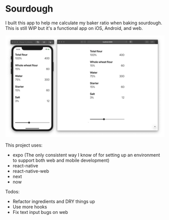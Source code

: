# Sourdough

I built this app to help me calculate my baker ratio when baking sourdough. This is still WIP but it's a functional app on iOS, Android, and web. 

<img src="https://github.com/kevinnguy/sourdough/blob/master/screenshots/1.png?raw=true">

This project uses:
- expo (The only consistent way I know of for setting up an environment to support both web and mobile development)
- react-native
- react-native-web
- next
- now 

Todos:
- Refactor ingredients and DRY things up
- Use more hooks
- Fix text input bugs on web
